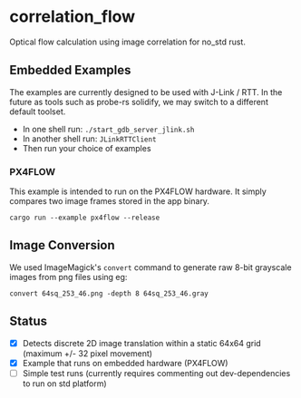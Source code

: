 # correlation_flow

Optical flow calculation using image correlation for no_std rust.

## Embedded Examples

The examples are currently designed to be used with J-Link / RTT.
In the future as tools such as probe-rs solidify, we may switch to a different default toolset.

- In one shell run: `./start_gdb_server_jlink.sh`
- In another shell run: `JLinkRTTClient`
- Then run your choice of examples


### PX4FLOW 

This example is intended to run on the PX4FLOW hardware.
It simply compares two image frames stored in the app binary. 

```shell script
cargo run --example px4flow --release
``` 

## Image Conversion

We used ImageMagick's `convert` command to generate raw 8-bit grayscale 
images from png files using eg: 
```shell script
convert 64sq_253_46.png -depth 8 64sq_253_46.gray
```

## Status

- [x] Detects discrete 2D image translation within a static 64x64 grid (maximum +/- 32 pixel movement)
- [x] Example that runs on embedded hardware (PX4FLOW)
- [ ] Simple test runs (currently requires commenting out dev-dependencies to run on std platform)